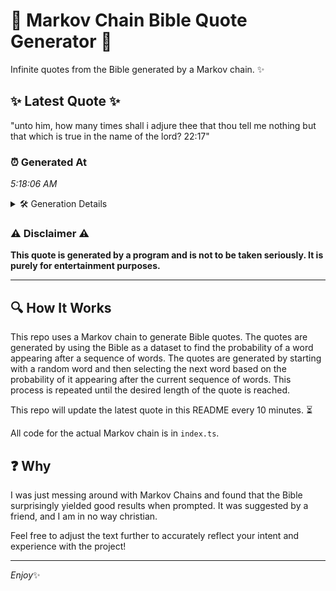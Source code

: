 # 📖 Markov Chain Bible Quote Generator 📖

Infinite quotes from the Bible generated by a Markov chain. ✨

## ✨ Latest Quote ✨
"unto him, how many times shall i adjure thee that thou tell me nothing but that which is true in the name of the lord? 22:17"

### ⏰ Generated At
*5:18:06 AM*

<details>
    <summary>🛠️ Generation Details</summary>
    <p>
        <strong>🌱 Seed:</strong> unto<br>
        <strong>🔄 Iterations:</strong> 25<br>
        <strong>📜 Context History:</strong><br>[ unto ]: him,<br>[ unto, him, ]: how<br>[ unto, him,, how ]: many<br>[ unto, him,, how, many ]: times<br>[ unto, him,, how, many, times ]: shall<br>[ unto, him,, how, many, times, shall ]: i<br>[ him,, how, many, times, shall, i ]: adjure<br>[ how, many, times, shall, i, adjure ]: thee<br>[ many, times, shall, i, adjure, thee ]: that<br>[ times, shall, i, adjure, thee, that ]: thou<br>[ shall, i, adjure, thee, that, thou ]: tell<br>[ i, adjure, thee, that, thou, tell ]: me<br>[ adjure, thee, that, thou, tell, me ]: nothing<br>[ thee, that, thou, tell, me, nothing ]: but<br>[ that, thou, tell, me, nothing, but ]: that<br>[ thou, tell, me, nothing, but, that ]: which<br>[ tell, me, nothing, but, that, which ]: is<br>[ me, nothing, but, that, which, is ]: true<br>[ nothing, but, that, which, is, true ]: in<br>[ but, that, which, is, true, in ]: the<br>[ that, which, is, true, in, the ]: name<br>[ which, is, true, in, the, name ]: of<br>[ is, true, in, the, name, of ]: the<br>[ true, in, the, name, of, the ]: lord?<br>[ in, the, name, of, the, lord? ]: 22:17<br>
    </p>
</details>

### ⚠️ Disclaimer ⚠️
**This quote is generated by a program and is not to be taken seriously. It is purely for entertainment purposes.**

---

## 🔍 How It Works

This repo uses a Markov chain to generate Bible quotes. The quotes are generated by using the Bible as a dataset to find the probability of a word appearing after a sequence of words. The quotes are generated by starting with a random word and then selecting the next word based on the probability of it appearing after the current sequence of words. This process is repeated until the desired length of the quote is reached.

This repo will update the latest quote in this README every 10 minutes. ⏳

All code for the actual Markov chain is in `index.ts`.

## ❓ Why

I was just messing around with Markov Chains and found that the Bible surprisingly yielded good results when prompted. 
It was suggested by a friend, and I am in no way christian.

Feel free to adjust the text further to accurately reflect your intent and experience with the project!

---

*Enjoy*✨

